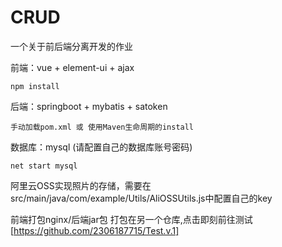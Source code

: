 # CRUD
一个关于前后端分离开发的作业

前端：vue + element-ui + ajax
```
npm install
```

后端：springboot + mybatis + satoken
```
手动加载pom.xml 或 使用Maven生命周期的install
```

数据库：mysql (请配置自己的数据库账号密码)
```
net start mysql
```

阿里云OSS实现照片的存储，需要在src/main/java/com/example/Utils/AliOSSUtils.js中配置自己的key

前端打包nginx/后端jar包 打包在另一个仓库,点击即刻前往测试[https://github.com/2306187715/Test.v.1]